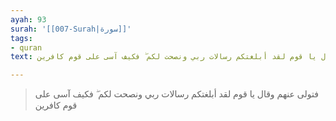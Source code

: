 ```yaml
---
ayah: 93
surah: '[[007-Surah|سورة]]'
tags:
- quran
text: فتولى عنهم وقال يا قوم لقد أبلغتكم رسالات ربي ونصحت لكم ۖ فكيف آسى على قوم كافرين

---
```

> فتولى عنهم وقال يا قوم لقد أبلغتكم رسالات ربي ونصحت لكم ۖ فكيف آسى على قوم كافرين
